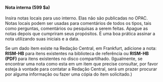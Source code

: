 #### **Nota interna (599 $a)** 

Insira notas locais para uso interno. Elas não são publicadas no OPAC. Notas locais podem ser usadas para comentários de todos os tipos, tais como perguntas, comentários ou pesquisas a serem feitas. Apague as notas depois que cumpriram seus propósitos. É uma boa prática assinar a nota utilizando suas iniciais e a data.&nbsp;

Se um dado item existe na Redação Central, em Frankfurt, adicione a nota: **RISM-HB** para itens existentes na biblioteca de referência ou **RISM-HB (PDF)** para itens existentes no disco compartilhado. (Igualmente, se encontrar uma nota como esta em um item que precise consultar, por favor esteja à vontade para contatar a Redação Central, será um prazer procurar por alguma informação ou fazer uma cópia do item solicitado.)